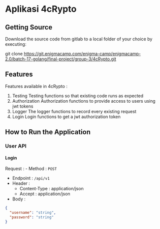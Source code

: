 # Aplikasi 4cRypto

## Getting Source
Download the source code from gitlab to a local folder of your choice by executing:

git clone https://git.enigmacamp.com/enigma-camp/enigmacamp-2.0/batch-17-golang/final-project/group-3/4cRypto.git

## Features
Features available in 4cRypto :
1. Testing
Testing functions so that existing code runs as expected
2. Authorization
Authorization functions to provide access to users using jwt tokens
3. Logger
The logger functions to record every existing request
4. Login
Login functions to get a jwt authorization token

## How to Run the Application

### User API

#### Login

Request : - Method : `POST`
- Endpoint : `/api/v1`
- Header :
  - Content-Type : application/json
  - Accept : application/json
- Body :
```json
{
  "username": "string",
  "password": "string"
}
```
